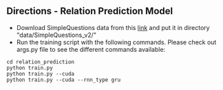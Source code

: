 ## Directions - Relation Prediction Model

- Download SimpleQuestions data from this [link](https://www.dropbox.com/s/tohrsllcfy7rch4/SimpleQuestions_v2.tgz) and put it in directory "data/SimpleQuestions_v2/"
- Run the training script with the following commands. Please check out args.py file to see the different commands available:
```
cd relation_prediction
python train.py
python train.py --cuda
python train.py --cuda --rnn_type gru
```
